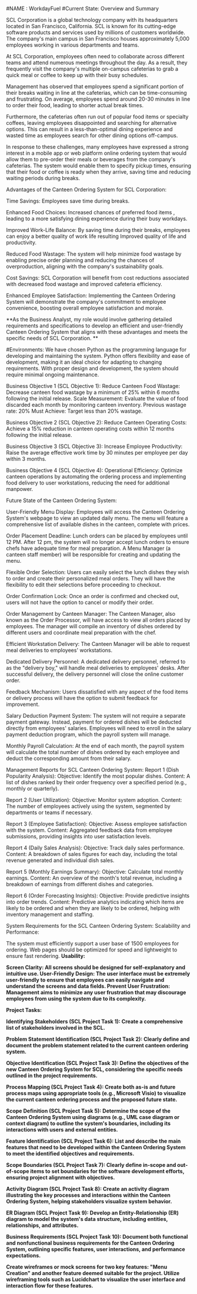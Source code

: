 #NAME : WorkdayFuel
#Current State: Overview and Summary

SCL Corporation is a global technology company with its headquarters located in San Francisco, California. SCL is known for its cutting-edge software products and services used by millions of customers worldwide. The company's main campus in San Francisco houses approximately 5,000 employees working in various departments and teams.

At SCL Corporation, employees often need to collaborate across different teams and attend numerous meetings throughout the day. As a result, they frequently visit the company's multiple on-campus cafeterias to grab a quick meal or coffee to keep up with their busy schedules.

Management has observed that employees spend a significant portion of their breaks waiting in line at the cafeterias, which can be time-consuming and frustrating. On average, employees spend around 20-30 minutes in line to order their food, leading to shorter actual break times.

Furthermore, the cafeterias often run out of popular food items or specialty coffees, leaving employees disappointed and searching for alternative options. This can result in a less-than-optimal dining experience and wasted time as employees search for other dining options off-campus.

In response to these challenges, many employees have expressed a strong interest in a mobile app or web platform online ordering system that would allow them to pre-order their meals or beverages from the company's cafeterias. The system would enable them to specify pickup times, ensuring that their food or coffee is ready when they arrive, saving time and reducing waiting periods during breaks.


Advantages of the Canteen Ordering System for SCL  Corporation:

Time Savings: Employees save time during breaks.

Enhanced Food Choices: Increased chances of preferred food items , leading to a more satisfying dining experience during their busy workdays.

Improved Work-Life Balance: By saving time during their breaks, employees can enjoy a better quality of work life resulting Improved quality of life and productivity.

Reduced Food Wastage: The system will help minimize food wastage by enabling precise order planning and reducing the chances of overproduction, aligning with the company's sustainability goals.

Cost Savings: SCL Corporation will benefit from cost reductions associated with decreased food wastage and improved cafeteria efficiency.

Enhanced Employee Satisfaction: Implementing the Canteen Ordering System will demonstrate the company's commitment to employee convenience, boosting overall employee satisfaction and morale.

**As the Business Analyst, my role would involve gathering detailed requirements and specifications to develop an efficient and user-friendly Canteen Ordering System that aligns with these advantages and meets the specific needs of SCL Corporation. **

#Environments:
We have chosen Python as the programming language for developing and maintaining the system. Python offers flexibility and ease of development, making it an ideal choice for adapting to changing requirements. With proper design and development, the system should require minimal ongoing maintenance.

Business Objective 1 (SCL Objective 1):
Reduce Canteen Food Wastage: Decrease canteen food wastage by a minimum of 25% within 6 months following the initial release.
Scale Measurement: Evaluate the value of food discarded each month by monitoring canteen inventory. Previous wastage rate: 20%
Must Achieve: Target less than 20% wastage.

Business Objective 2 (SCL Objective 2):
Reduce Canteen Operating Costs: Achieve a 15% reduction in canteen operating costs within 12 months following the initial release.

Business Objective 3 (SCL Objective 3):
Increase Employee Productivity: Raise the average effective work time by 30 minutes per employee per day within 3 months.

Business Objective 4 (SCL Objective 4):
Operational Efficiency: Optimize canteen operations by automating the ordering process and implementing food delivery to user workstations, reducing the need for additional manpower.

Future State of the Canteen Ordering System:

User-Friendly Menu Display:
Employees will access the Canteen Ordering System's webpage to view an updated daily menu. The menu will feature a comprehensive list of available dishes in the canteen, complete with prices.

Order Placement Deadline:
Lunch orders can be placed by employees until 12 PM. After 12 pm, the system will no longer accept lunch orders to ensure chefs have adequate time for meal preparation. A Menu Manager (a canteen staff member) will be responsible for creating and updating the menu.

Flexible Order Selection:
Users can easily select the lunch dishes they wish to order and create their personalized meal orders. They will have the flexibility to edit their selections before proceeding to checkout.

Order Confirmation Lock:
Once an order is confirmed and checked out, users will not have the option to cancel or modify their order.

Order Management by Canteen Manager:
The Canteen Manager, also known as the Order Processor, will have access to view all orders placed by employees. The manager will compile an inventory of dishes ordered by different users and coordinate meal preparation with the chef.

Efficient Workstation Delivery:
The Canteen Manager will be able to request meal deliveries to employees' workstations.

Dedicated Delivery Personnel:
A dedicated delivery personnel, referred to as the "delivery boy," will handle meal deliveries to employees' desks. After successful delivery, the delivery personnel will close the online customer order.

Feedback Mechanism:
Users dissatisfied with any aspect of the food items or delivery process will have the option to submit feedback for improvement.

Salary Deduction Payment System:
The system will not require a separate payment gateway. Instead, payment for ordered dishes will be deducted directly from employees' salaries. Employees will need to enroll in the salary payment deduction program, which the payroll system will manage.

Monthly Payroll Calculation:
At the end of each month, the payroll system will calculate the total number of dishes ordered by each employee and deduct the corresponding amount from their salary.

Management Reports for SCL Canteen Ordering System:
Report 1 (Dish Popularity Analysis):
Objective: Identify the most popular dishes.
Content: A list of dishes ranked by their order frequency over a specified period (e.g., monthly or quarterly).

Report 2 (User Utilization):
Objective: Monitor system adoption.
Content: The number of employees actively using the system, segmented by departments or teams if necessary.

Report 3 (Employee Satisfaction):
Objective: Assess employee satisfaction with the system.
Content: Aggregated feedback data from employee submissions, providing insights into user satisfaction levels.

Report 4 (Daily Sales Analysis):
Objective: Track daily sales performance.
Content: A breakdown of sales figures for each day, including the total revenue generated and individual dish sales.

Report 5 (Monthly Earnings Summary):
Objective: Calculate total monthly earnings.
Content: An overview of the month's total revenue, including a breakdown of earnings from different dishes and categories.

Report 6 (Order Forecasting Insights):
Objective: Provide predictive insights into order trends.
Content: Predictive analytics indicating which items are likely to be ordered and when they are likely to be ordered, helping with inventory management and staffing.

System Requirements for the SCL Canteen Ordering System:
<A> Scalability and Performance:

The system must efficiently support a user base of 1500 employees for ordering.
Web pages should be optimized for speed and lightweight to ensure fast rendering.
<B> Usability:

Screen Clarity: All screens should be designed for self-explanatory and intuitive use.
User-Friendly Design: The user interface must be extremely user-friendly to ensure that employees can easily navigate and understand the screens and data fields.
Prevent User Frustration: Management aims to minimize any user frustration that may discourage employees from using the system due to its complexity.

<C> Project Tasks:

Identifying Stakeholders (SCL Project Task 1):
Create a comprehensive list of stakeholders involved in the SCL.

Problem Statement Identification (SCL Project Task 2):
Clearly define and document the problem statement related to the current canteen ordering system. 

Objective Identification (SCL Project Task 3):
Define the objectives of the new Canteen Ordering System for SCL, considering the specific needs outlined in the project requirements.

Process Mapping (SCL Project Task 4):
Create both as-is and future process maps using appropriate tools (e.g., Microsoft Visio) to visualize the current canteen ordering process and the proposed future state.

Scope Definition (SCL Project Task 5):
Determine the scope of the Canteen Ordering System using diagrams (e.g., UML case diagram or context diagram) to outline the system's boundaries, including its interactions with users and external entities.

Feature Identification (SCL Project Task 6):
List and describe the main features that need to be developed within the Canteen Ordering System to meet the identified objectives and requirements.

Scope Boundaries (SCL Project Task 7):
Clearly define in-scope and out-of-scope items to set boundaries for the software development efforts, ensuring project alignment with objectives.

Activity Diagram (SCL Project Task 8):
Create an activity diagram illustrating the key processes and interactions within the Canteen Ordering System, helping stakeholders visualize system behavior.

ER Diagram (SCL Project Task 9):
Develop an Entity-Relationship (ER) diagram to model the system's data structure, including entities, relationships, and attributes.

Business Requirements (SCL Project Task 10):
Document both functional and nonfunctional business requirements for the Canteen Ordering System, outlining specific features, user interactions, and performance expectations.

Create wireframes or mock screens for two key features: "Menu Creation" and another feature deemed suitable for the project. Utilize wireframing tools such as Lucidchart  to visualize the user interface and interaction flow for these features.
